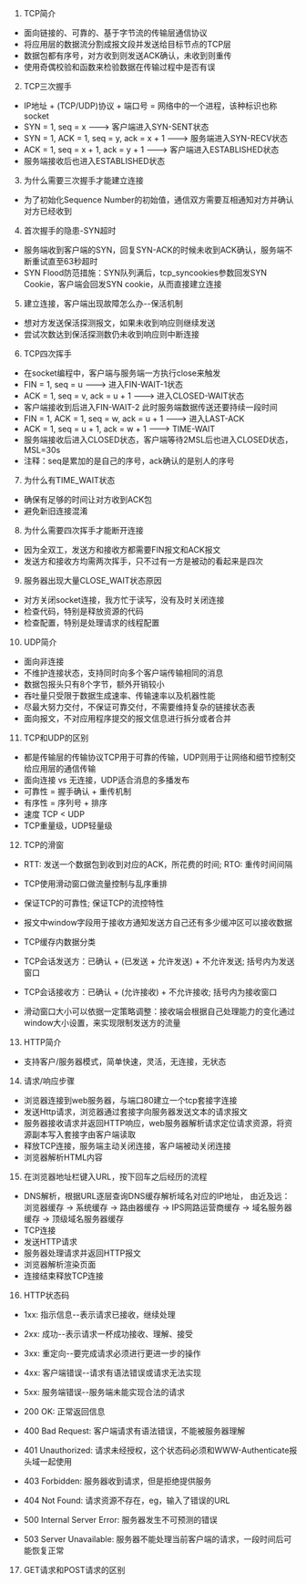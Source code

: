 1. TCP简介
- 面向链接的、可靠的、基于字节流的传输层通信协议
- 将应用层的数据流分割成报文段并发送给目标节点的TCP层
- 数据包都有序号，对方收到则发送ACK确认，未收到则重传
- 使用奇偶校验和函数来检验数据在传输过程中是否有误

2. TCP三次握手
- IP地址 + (TCP/UDP)协议 + 端口号 = 网络中的一个进程，该种标识也称socket
- SYN = 1, seq = x  ---> 客户端进入SYN-SENT状态
- SYN = 1, ACK = 1, seq = y, ack = x + 1 ---> 服务端进入SYN-RECV状态
- ACK = 1, seq = x + 1, ack = y + 1  ---> 客户端进入ESTABLISHED状态
- 服务端接收后也进入ESTABLISHED状态

3. 为什么需要三次握手才能建立连接
- 为了初始化Sequence Number的初始值，通信双方需要互相通知对方并确认对方已经收到

4. 首次握手的隐患-SYN超时
- 服务端收到客户端的SYN，回复SYN-ACK的时候未收到ACK确认，服务端不断重试直至63秒超时
- SYN Flood防范措施：SYN队列满后，tcp_syncookies参数回发SYN Cookie，客户端会回发SYN cookie，从而直接建立连接

5. 建立连接，客户端出现故障怎么办--保活机制
- 想对方发送保活探测报文，如果未收到响应则继续发送
- 尝试次数达到保活探测数仍未收到响应则中断连接

6. TCP四次挥手
- 在socket编程中，客户端与服务端一方执行close来触发
- FIN = 1, seq = u ---> 进入FIN-WAIT-1状态
- ACK = 1, seq = v, ack = u + 1 ---> 进入CLOSED-WAIT状态
- 客户端接收到后进入FIN-WAIT-2 此时服务端数据传送还要持续一段时间
- FIN = 1, ACK = 1, seq = w, ack = u + 1 ---> 进入LAST-ACK
- ACK = 1, seq = u + 1, ack = w + 1 ---> TIME-WAIT
- 服务端接收后进入CLOSED状态，客户端等待2MSL后也进入CLOSED状态，MSL=30s
- 注释：seq是累加的是自己的序号，ack确认的是别人的序号

7. 为什么有TIME_WAIT状态
- 确保有足够的时间让对方收到ACK包
- 避免新旧连接混淆

8. 为什么需要四次挥手才能断开连接
- 因为全双工，发送方和接收方都需要FIN报文和ACK报文
- 发送方和接收方均需两次挥手，只不过有一方是被动的看起来是四次

9. 服务器出现大量CLOSE_WAIT状态原因
- 对方关闭socket连接，我方忙于读写，没有及时关闭连接
- 检查代码，特别是释放资源的代码
- 检查配置，特别是处理请求的线程配置

10. UDP简介
- 面向非连接
- 不维护连接状态，支持同时向多个客户端传输相同的消息
- 数据包报头只有8个字节，额外开销较小
- 吞吐量只受限于数据生成速率、传输速率以及机器性能
- 尽最大努力交付，不保证可靠交付，不需要维持复杂的链接状态表
- 面向报文，不对应用程序提交的报文信息进行拆分或者合并

11. TCP和UDP的区别
- 都是传输层的传输协议TCP用于可靠的传输，UDP则用于让网络和细节控制交给应用层的通信传输
- 面向连接 vs 无连接，UDP适合消息的多播发布
- 可靠性 = 握手确认 + 重传机制
- 有序性 = 序列号 + 排序
- 速度 TCP < UDP
- TCP重量级，UDP轻量级

12. TCP的滑窗
- RTT: 发送一个数据包到收到对应的ACK，所花费的时间; RTO: 重传时间间隔
- TCP使用滑动窗口做流量控制与乱序重排
- 保证TCP的可靠性; 保证TCP的流控特性
- 报文中window字段用于接收方通知发送方自己还有多少缓冲区可以接收数据

- TCP缓存内数据分类
- TCP会话发送方：已确认 + (已发送 + 允许发送) + 不允许发送; 括号内为发送窗口
- TCP会话接收方：已确认 + (允许接收) + 不允许接收; 括号内为接收窗口
- 滑动窗口大小可以依据一定策略调整：接收端会根据自己处理能力的变化通过window大小设置，来实现限制发送方的流量

13. HTTP简介
- 支持客户/服务器模式，简单快速，灵活，无连接，无状态

14. 请求/响应步骤
- 浏览器连接到web服务器，与端口80建立一个tcp套接字连接
- 发送Http请求，浏览器通过套接字向服务器发送文本的请求报文
- 服务器接收请求并返回HTTP响应，web服务器解析请求定位请求资源，将资源副本写入套接字由客户端读取
- 释放TCP连接，服务端主动关闭连接，客户端被动关闭连接
- 浏览器解析HTML内容

15. 在浏览器地址栏键入URL，按下回车之后经历的流程
- DNS解析，根据URL逐层查询DNS缓存解析域名对应的IP地址，
由近及远：浏览器缓存 -> 系统缓存 -> 路由器缓存 -> IPS网路运营商缓存 -> 域名服务器缓存 -> 顶级域名服务器缓存
- TCP连接
- 发送HTTP请求
- 服务器处理请求并返回HTTP报文
- 浏览器解析渲染页面
- 连接结束释放TCP连接

16. HTTP状态码
- 1xx: 指示信息--表示请求已接收，继续处理
- 2xx: 成功--表示请求一杯成功接收、理解、接受
- 3xx: 重定向--要完成请求必须进行更进一步的操作
- 4xx: 客户端错误--请求有语法错误或请求无法实现
- 5xx: 服务端错误--服务端未能实现合法的请求

- 200 OK: 正常返回信息
- 400 Bad Request: 客户端请求有语法错误，不能被服务器理解
- 401 Unauthorized: 请求未经授权，这个状态码必须和WWW-Authenticate报头域一起使用
- 403 Forbidden: 服务器收到请求，但是拒绝提供服务
- 404 Not Found: 请求资源不存在，eg，输入了错误的URL
- 500 Internal Server Error: 服务器发生不可预测的错误
- 503 Server Unavailable: 服务器不能处理当前客户端的请求，一段时间后可能恢复正常
 
 17. GET请求和POST请求的区别
 